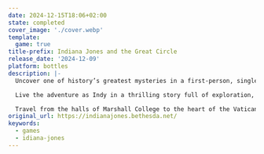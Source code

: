 ```yaml
---
date: 2024-12-15T18:06+02:00
state: completed
cover_image: './cover.webp'
template:
  game: true
title-prefix: Indiana Jones and the Great Circle
release_date: '2024-12-09'
platform: bottles
description: |-
  Uncover one of history’s greatest mysteries in a first-person, single-player adventure. The year is 1937, sinister forces are scouring the globe for the secret to an ancient power connected to the Great Circle, and only one person can stop them - Indiana Jones™.

  Live the adventure as Indy in a thrilling story full of exploration, immersive action, and intriguing puzzles. As the brilliant archaeologist – famed for his keen intellect, cunning resourcefulness, and trademark humor – you will travel the world in a race against enemy forces to discover the secrets to one of the greatest mysteries of all time.

  Travel from the halls of Marshall College to the heart of the Vatican, the pyramids of Egypt, the sunken temples of Sukhothai, and beyond. When a break-in in the dead of night ends in a confrontation with a mysterious colossal man, you must set out to discover the world-shattering secret behind the theft of a seemingly unimportant artifact. Forging new alliances and facing familiar enemies, you’ll engage with intriguing characters, use guile and wits to solve ancient riddles, and survive intense set-pieces.
original_url: https://indianajones.bethesda.net/
keywords:
  - games
  - idiana-jones
---
```

